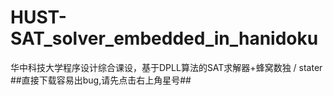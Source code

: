 # HUST-SAT_solver_embedded_in_hanidoku
华中科技大学程序设计综合课设，基于DPLL算法的SAT求解器+蜂窝数独 / stater
##直接下载容易出bug,请先点击右上角星号##
